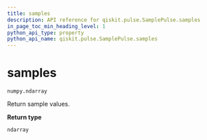 ```yaml
---
title: samples
description: API reference for qiskit.pulse.SamplePulse.samples
in_page_toc_min_heading_level: 1
python_api_type: property
python_api_name: qiskit.pulse.SamplePulse.samples
---
```


# samples

<span id="qiskit.pulse.SamplePulse.samples" />

`numpy.ndarray`

Return sample values.

**Return type**

`ndarray`


